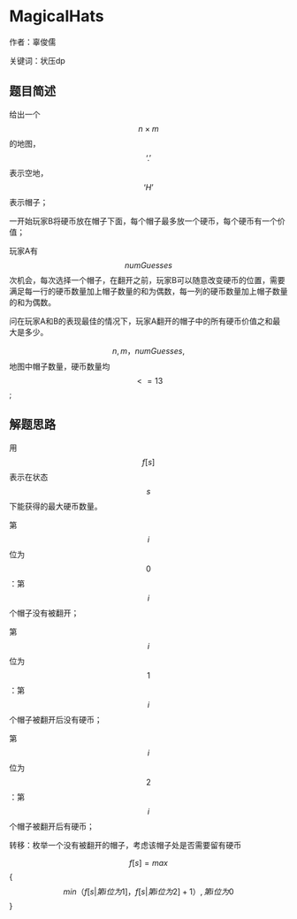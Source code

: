 
# MagicalHats

作者：辜俊儒

关键词：状压dp


## 题目简述
给出一个$$n×m$$ 的地图，$$‘.’$$表示空地，$$‘H’$$表示帽子；

一开始玩家B将硬币放在帽子下面，每个帽子最多放一个硬币，每个硬币有一个价值；

玩家A有$$numGuesses$$次机会，每次选择一个帽子，在翻开之前，玩家B可以随意改变硬币的位置，需要满足每一行的硬币数量加上帽子数量的和为偶数，每一列的硬币数量加上帽子数量的和为偶数。


问在玩家A和B的表现最佳的情况下，玩家A翻开的帽子中的所有硬币价值之和最大是多少。

$$n,m，numGuesses,$$地图中帽子数量，硬币数量均$$<=13$$;


## 解题思路
 用$$f[s]$$表示在状态$$s$$下能获得的最大硬币数量。
 
 第$$i$$位为$$0$$：第$$i$$个帽子没有被翻开；
 
 第$$i$$位为$$1$$：第$$i$$个帽子被翻开后没有硬币；
 
 第$$i$$位为$$2$$：第$$i$$个帽子被翻开后有硬币；
 
 转移：枚举一个没有被翻开的帽子，考虑该帽子处是否需要留有硬币
 
 
 $$f[s] = max$${ $$min（f[s|第i位为1]，f[s|第i位为2]+1）,第i位为0$$ }

